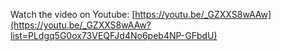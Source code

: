 Watch the video on Youtube: [https://youtu.be/_GZXXS8wAAw](https://youtu.be/_GZXXS8wAAw?list=PLdgq5G0ox73VEQFJd4No6peb4NP-GFbdU)